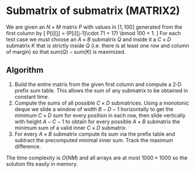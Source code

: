 # Submatrix of submatrix (MATRIX2)

We are given an $N\times M$ matrix $P$ with values in $[1,100]$ generated from the
first column by
\[
P[i][j] = (P[i][j-1]\cdot 71 + 17) \bmod 100 + 1.
\]
For each test case we must choose an $A\times B$ submatrix $Q$ and inside it a
$C\times D$ submatrix $K$ that is strictly inside $Q$ (i.e. there is at least
one row and column of margin) so that $\text{sum}(Q)-\text{sum}(K)$ is
maximized.

## Algorithm

1. Build the entire matrix from the given first column and compute a 2‑D prefix
   sum table.  This allows the sum of any submatrix to be obtained in constant
time.
2. Compute the sums of all possible $C\times D$ submatrices.  Using a
   monotonic deque we slide a window of width $B-D-1$ horizontally to get the
   minimum $C\times D$ sum for every position in each row, then slide vertically
   with height $A-C-1$ to obtain for every possible $A\times B$ submatrix the
   minimum sum of a valid inner $C\times D$ submatrix.
3. For every $A\times B$ submatrix compute its sum via the prefix table and
   subtract the precomputed minimal inner sum.  Track the maximum difference.

The time complexity is $O(NM)$ and all arrays are at most $1000\times1000$ so
the solution fits easily in memory.
